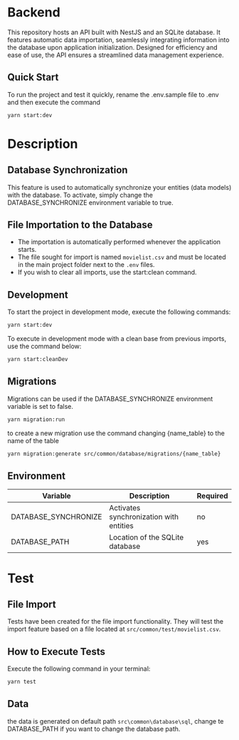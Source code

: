 # Backend

This repository hosts an API built with NestJS and an SQLite database. It features automatic data importation, seamlessly integrating information into the database upon application initialization. Designed for efficiency and ease of use, the API ensures a streamlined data management experience.

## Quick Start

To run the project and test it quickly, rename the .env.sample file to .env and then execute the command

```bash
yarn start:dev
```

# Description

## Database Synchronization

This feature is used to automatically synchronize your entities (data models) with the database. To activate, simply change the DATABASE_SYNCHRONIZE environment variable to true.

## File Importation to the Database

- The importation is automatically performed whenever the application starts.
- The file sought for import is named `movielist.csv` and must be located in the main project folder next to the `.env` files.
- If you wish to clear all imports, use the start:clean command.

## Development

To start the project in development mode, execute the following commands:

```bash
yarn start:dev
```

To execute in development mode with a clean base from previous imports, use the command below:

```bash
yarn start:cleanDev
```

## Migrations

Migrations can be used if the DATABASE_SYNCHRONIZE environment variable is set to false.

```bash
yarn migration:run
```

to create a new migration use the command changing {name_table} to the name of the table

```bash
yarn migration:generate src/common/database/migrations/{name_table}
```

## Environment

| Variable             | Description                             | Required |
| -------------------- | --------------------------------------- | -------- |
| DATABASE_SYNCHRONIZE | Activates synchronization with entities | no       |
| DATABASE_PATH        | Location of the SQLite database         | yes      |

# Test

## File Import

Tests have been created for the file import functionality. They will test the import feature based on a file located at `src/common/test/movielist.csv`.

## How to Execute Tests

Execute the following command in your terminal:

```bash
yarn test
```

## Data

the data is generated on default path `src\common\database\sql`, change te DATABASE_PATH if you want to change the database path.
